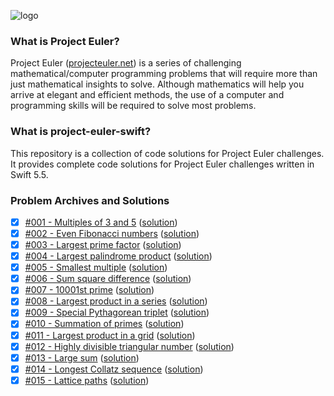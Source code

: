 ![logo](https://user-images.githubusercontent.com/22100277/148104315-11d5f9bc-4c9b-4102-bafc-afe6a2a03cd0.png)

### What is Project Euler?

Project Euler ([projecteuler.net](http://projecteuler.net)) is a series of challenging mathematical/computer programming problems that will require more than just mathematical insights to solve. Although mathematics will help you arrive at elegant and efficient methods, the use of a computer and programming skills will be required to solve most problems.

### What is project-euler-swift?

This repository is a collection of code solutions for Project Euler challenges. It provides complete code solutions for Project Euler challenges written in Swift 5.5.

### Problem Archives and Solutions 
- [x] [#001 - Multiples of 3 and 5](https://projecteuler.net/problem=1) ([solution](https://github.com/josiprezic/project-euler-swift/blob/main/project-euler-swift/solutions/Challenge001.swift))
- [x] [#002 - Even Fibonacci numbers](https://projecteuler.net/problem=2) ([solution](https://github.com/josiprezic/project-euler-swift/blob/main/project-euler-swift/solutions/Challenge002.swift))
- [x] [#003 - Largest prime factor](https://projecteuler.net/problem=3) ([solution](https://github.com/josiprezic/project-euler-swift/blob/main/project-euler-swift/solutions/Challenge003.swift))
- [x] [#004 - Largest palindrome product](https://projecteuler.net/problem=4) ([solution](https://github.com/josiprezic/project-euler-swift/blob/main/project-euler-swift/solutions/Challenge004.swift))
- [x] [#005 - Smallest multiple](https://projecteuler.net/problem=5) ([solution](https://github.com/josiprezic/project-euler-swift/blob/main/project-euler-swift/solutions/Challenge005.swift))
- [x] [#006 - Sum square difference](https://projecteuler.net/problem=6) ([solution](https://github.com/josiprezic/project-euler-swift/blob/main/project-euler-swift/solutions/Challenge006.swift))
- [x] [#007 - 10001st prime](https://projecteuler.net/problem=7) ([solution](https://github.com/josiprezic/project-euler-swift/blob/main/project-euler-swift/solutions/Challenge007.swift))
- [x] [#008 - Largest product in a series](https://projecteuler.net/problem=8) ([solution](https://github.com/josiprezic/project-euler-swift/blob/main/project-euler-swift/solutions/Challenge008.swift))
- [x] [#009 - Special Pythagorean triplet](https://projecteuler.net/problem=9) ([solution](https://github.com/josiprezic/project-euler-swift/blob/main/project-euler-swift/solutions/Challenge009.swift))
- [x] [#010 - Summation of primes](https://projecteuler.net/problem=10) ([solution](https://github.com/josiprezic/project-euler-swift/blob/main/project-euler-swift/solutions/Challenge010.swift))
- [x] [#011 - Largest product in a grid](https://projecteuler.net/problem=11) ([solution](https://github.com/josiprezic/project-euler-swift/blob/main/project-euler-swift/solutions/Challenge011.swift))
- [x] [#012 - Highly divisible triangular number](https://projecteuler.net/problem=12) ([solution](https://github.com/josiprezic/project-euler-swift/blob/main/project-euler-swift/solutions/Challenge012.swift))
- [x] [#013 - Large sum](https://projecteuler.net/problem=13) ([solution](https://github.com/josiprezic/project-euler-swift/blob/main/project-euler-swift/solutions/Challenge013.swift))
- [x] [#014 - Longest Collatz sequence](https://projecteuler.net/problem=14) ([solution](https://github.com/josiprezic/project-euler-swift/blob/main/project-euler-swift/solutions/Challenge014.swift))
- [x] [#015 - Lattice paths](https://projecteuler.net/problem=15) ([solution](https://github.com/josiprezic/project-euler-swift/blob/main/project-euler-swift/solutions/Challenge015.swift))
